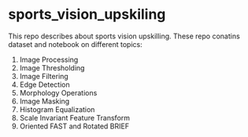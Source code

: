 # sports_vision_upskiling

This repo describes about sports vision upskilling. These repo conatins dataset and notebook on different topics:
1. Image Processing
2. Image Thresholding
3. Image Filtering
4. Edge Detection
5. Morphology Operations
6. Image Masking
7. Histogram Equalization
8.  Scale Invariant Feature Transform
9. Oriented FAST and Rotated BRIEF
